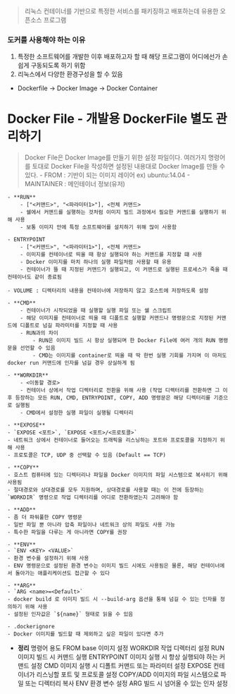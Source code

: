 
> 리눅스 컨테이너를 기반으로 특정한 서비스를 패키징하고 배포하는데 유용한 오픈소스 프로그램

### 도커를 사용해야 하는 이유
1. 특정한 소프트웨어를 개발한 이후 배포하고자 할 때 해당 프로그램이 어디에선가 손쉽게 구동되도록 하기 위함
2. 리눅스에서 다양한 환경구성을 할 수 있음


- Dockerfile -\> Docker Image -\> Docker Container

# Docker File - 개발용 DockerFile 별도 관리하기
> Docker File은 Docker Image를 만들기 위한 설정 파일이다.
> 여러가지 명령어를 토대로 Docker File을 작성하면 설정된 내용대로 Docker Image를 만들 수 있다.
	- FROM : 기반이 되는 이미지 레이어 ex) ubuntu:14.04
	- MAINTAINER : 메인테이너 정보(유저)

	- **RUN**
		- ["<커맨드>", "<파라미터1>"], <전체 커맨드>
		- 쉘에서 커맨드를 실행하는 것처럼 이미지 빌드 과정에서 필요한 커맨드를 실행하기 위해 사용
		- 보통 이미지 안에 특정 소프트웨어를 설치하기 위해 많이 사용함
	
	- ENTRYPOINT 
		- ["<커맨드>", "<파라미터1>"], <전체 커맨드>
		- 이미지를 컨테이너로 띄울 때 항상 실행되야 하는 커맨드를 지정할 떄 사용
		- Docker 이미지를 마치 하나의 실행 파일처럼 사용할 때 유용
		- 컨테이너가 뜰 때 지정된 커맨드가 실행되고, 이 커맨드로 실행된 프로세스가 죽을 때 컨테이너도 같이 종료됨
	
	- VOLUME : 디렉터리의 내용을 컨테이너에 저장하지 않고 호스트에 저장하도록 설정
	
	- **CMD**
		- 컨테이너가 시작되었을 때 실행할 실행 파일 또는 쉘 스크립트
		- 해당 이미지를 컨테이너로 띄울 때 디폴트로 실행할 커맨드나 명령문으로 지정된 커맨드에 디폴트로 넘길 파라미터를 지정할 때 사용
		- RUN과의 차이
			- RUN은 이미지 빌드 시 항상 실행되며 한 Docker File에 여러 개의 RUN 명령문을 선언할 수 있음
			- CMD는 이미지를 container로 띄울 때 딱 한번 실행 기회를 가지며 이 마저도 docker run 커맨드에 인자를 넘길 경우 상실하게 됨
	
	- **WORKDIR**
		- <이동할 경로>
		- 컨테이너 상에서 작업 디렉터리로 전환을 위해 사용 (작업 디렉터리를 전환하면 그 이후 등장하는 모든 RUN, CMD, ENTRYPOINT, COPY, ADD 명령문은 해당 디렉터리를 기준으로 실행됨
		- CMD에서 설정한 실행 파일이 실행될 디렉터리
	
	- **EXPOSE**
	- `EXPOSE <포트>`, `EXPOSE <포트>/<프로토콜>`
	- 네트워크 상에서 컨테이너로 들어오는 트래픽을 리스닝하는 포트와 프로토콜을 지정하기 위해 사용
	- 프로토콜은 TCP, UDP 중 선택할 수 있음 (Default == TCP)
	
	- **COPY**
	- 호스트 컴퓨터에 있는 디렉터리나 파일을 Docker 이미지의 파일 시스템으로 복사히기 위해 사용됨
	- 절대경로와 상대경로를 모두 지원하며, 상대경로를 사용할 때는 이 전에 등장하는 `WORKDIR` 명령으로 작업 디렉터리를 어디로 전환하였는지 고려해야 함
	
	- **ADD**
	- 좀 더 파워풀한 COPY 명령문
	- 일반 파일 뿐 아니라 압축 파일이나 네트워크 상의 파일도 사용 가능
	- 특수한 파일을 다루는 게 아니라면 COPY를 권장
	
	- **ENV**
	- `ENV <KEY> <VALUE>`
	- 환경 변수를 설정하기 위해 사용
	- ENV 명령문으로 설정된 환경 변수는 이미지 빌드 시에도 사용됨은 물론, 해당 컨테이너에서 돌아가는 애플리케이션도 접근할 수 있다
	
	- **ARG**
	- `ARG <name>=<Default>`
	- docker build 로 이미지 빌드 시 --build-arg 옵션을 통해 넘길 수 있는 인자를 정의하기 위해 사용
	- 설정된 인자값은 `${name}` 형태로 읽을 수 있음
	
	- .dockerignore
	- Docker 이미지를 빌드할 때 제외하고 싶은 파일이 있다면 추가

- **정리**
	명령어	                               용도
	FROM	                      base 이미지 설정
	WORKDIR	              작업 디렉터리 설정
	RUN	                      이미지 빌드 시 커맨드 실행
	ENTRYPOINT	      이미지 실행 시 항상 실행되야 하는 커맨드 설정
	CMD	                      이미지 실행 시 디폴트 커맨드 또는 파라미터 설정
	EXPOSE	                      컨테이너가 리스닝할 포트 및 프로토콜 설정
	COPY/ADD	              이미지의 파일 시스템으로 파일 또는 디렉터리 복사
	ENV	                              환경 변수 설정
	ARG	                      빌드 시 넘어올 수 있는 인자 설정